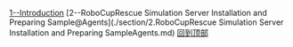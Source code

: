 [1--Introduction](./section/1.Introduction.md)
[2--RoboCupRescue Simulation Server Installation and Preparing Sample@Agents](./section/2.RoboCupRescue Simulation Server Installation and Preparing Sample Agents.md)
[回到顶部](#readme)
